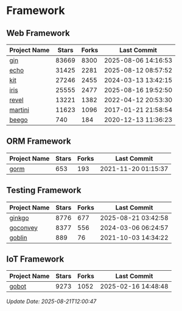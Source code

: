 # Framework

## Web Framework
| Project Name | Stars | Forks | Last Commit |
| ------------ | ----- | ----- | ----------- |
| [gin](https://github.com/gin-gonic/gin) | 83669 | 8300 | 2025-08-06 14:16:53 |
| [echo](https://github.com/labstack/echo) | 31425 | 2281 | 2025-08-12 08:57:52 |
| [kit](https://github.com/go-kit/kit) | 27246 | 2455 | 2024-03-13 13:42:15 |
| [iris](https://github.com/kataras/iris) | 25555 | 2477 | 2025-08-16 19:52:50 |
| [revel](https://github.com/revel/revel) | 13221 | 1382 | 2022-04-12 20:53:30 |
| [martini](https://github.com/go-martini/martini) | 11623 | 1096 | 2017-01-21 21:58:54 |
| [beego](https://github.com/astaxie/beego) | 740 | 184 | 2020-12-13 11:36:23 |

## ORM Framework
| Project Name | Stars | Forks | Last Commit |
| ------------ | ----- | ----- | ----------- |
| [gorm](https://github.com/jinzhu/gorm) | 653 | 193 | 2021-11-20 01:15:37 |

## Testing Framework
| Project Name | Stars | Forks | Last Commit |
| ------------ | ----- | ----- | ----------- |
| [ginkgo](https://github.com/onsi/ginkgo) | 8776 | 677 | 2025-08-21 03:42:58 |
| [goconvey](https://github.com/smartystreets/goconvey) | 8377 | 556 | 2024-03-06 06:24:57 |
| [goblin](https://github.com/franela/goblin) | 889 | 76 | 2021-10-03 14:34:22 |

## IoT Framework
| Project Name | Stars | Forks | Last Commit |
| ------------ | ----- | ----- | ----------- |
| [gobot](https://github.com/hybridgroup/gobot) | 9273 | 1052 | 2025-02-16 14:48:48 |

*Update Date: 2025-08-21T12:00:47*